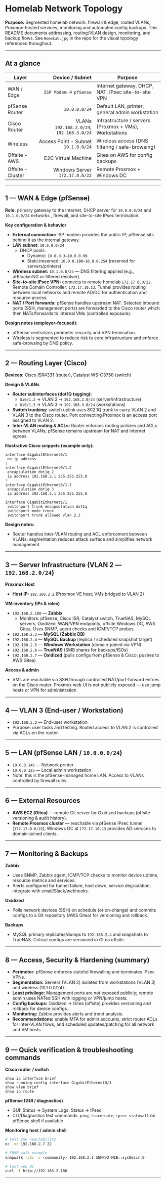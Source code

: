 # Homelab Network Topology

**Purpose:** Segmented homelab network: firewall & edge, routed VLANs, Proxmox-hosted services, monitoring and automated config backups. This README documents addressing, routing/VLAN design, monitoring, and backup flows. See `HomeLab.jpg` in the repo for the visual topology referenced throughout.

---

## At a glance

| Layer | Device / Subnet | Purpose |
|---|---:|---|
| WAN / Edge | `ISP Modem` → `pfSense` | Internet gateway, DHCP, NAT, IPsec site-to-site VPN |
| pfSense Router | `10.0.0.0/24` | Default LAN, printer, general admin workstation |
| Cisco Router | VLANs `192.168.2.0/24`, `192.168.3.0/24` | Infrastructure / servers (Proxmox + VMs), Workstations |
| Wireless | Access Point - Subnet `10.1.0.0/24` | Wireless access (DNS filtering / safe-browsing) |
| Offsite - AWS | E2C Virtual Machine | Gitea on AWS for config backups |
| Offsite - Cluster| Windows Server `172.17.0.6/22`| Remote Proxmox + Windows DC |

---

## 1 — WAN & Edge (pfSense)

**Role:** primary gateway to the Internet, DHCP server for `10.0.0.0/24` and `10.1.0.0/24` networks , firewall, and site-to-site IPsec termination.

**Key configuration & behavior**
- **External connection:** ISP modem provides the public IP; pfSense sits behind it as the internal gateway.
- **LAN subnet:** `10.0.0.0/24`
  - DHCP pools:
    - Dynamic: `10.0.0.3–10.0.0.99`
    - Static/reserved: `10.0.0.100–10.0.0.254` (reserved for servers/printers)
- **Wireless subnet:** `10.1.0.0/24` — DNS filtering applied (e.g., pfBlockerNG or filtered resolver).
- **Site-to-site IPsec VPN:** connects to remote homelab `172.17.0.0/22`. Remote Domain Controller: `172.17.10.13`. Tunnel provides routing between local networks and remote AD/DC for authentication and resource access.
- **NAT / Port forwards:** pfSense handles upstream NAT. Selected inbound ports (SSH, management ports) are forwarded to the Cisco router which then NATs/forwards to internal VMs (controlled exposure).

**Design notes (employer-focused):**
- pfSense centralizes perimeter security and VPN termination.
- Wireless is segmented to reduce risk to core infrastructure and enforce safe-browsing by DNS policy.

---

## 2 — Routing Layer (Cisco)

**Devices:** Cisco ISR4331 (router), Catalyst WS-C3750 (switch)

**Design & VLANs**
- **Router subinterfaces (dot1Q tagging):**
  - `Gi0/1.2` → VLAN 2 → `192.168.2.0/24` (server/infrastructure)
  - `Gi0/1.3` → VLAN 3 → `192.168.3.0/24` (workstations)
- **Switch trunking:** switch uplink uses 802.1Q trunk to carry VLAN 2 and VLAN 3 to the Cisco router. Port connecting Proxmox is an access port assigned to VLAN 2.
- **Inter-VLAN routing & ACLs:** Router enforces routing policies and ACLs between VLANs; pfSense remains upstream for NAT and Internet egress.

**Illustrative Cisco snippets (example only):**
```text
interface GigabitEthernet0/1
 no ip address
!
interface GigabitEthernet0/1.2
 encapsulation dot1q 2
 ip address 192.168.2.1 255.255.255.0
!
interface GigabitEthernet0/1.3
 encapsulation dot1q 3
 ip address 192.168.3.1 255.255.255.0
```
```text
interface GigabitEthernet1/1
 switchport trunk encapsulation dot1q
 switchport mode trunk
 switchport trunk allowed vlan 2,3
```

**Design notes:**
- Router handles inter-VLAN routing and ACL enforcement between VLANs; segmentation reduces attack surface and simplifies network management.

---

## 3 — Server Infrastructure (VLAN 2 — `192.168.2.0/24`)

**Proxmox Host**
- **Host IP:** `192.168.2.2` (Proxmox VE host; VMs bridged to VLAN 2)

**VM inventory (IPs & roles)**
- `192.168.2.100` — **Zabbix**  
  - Monitors: pfSense, Cisco ISR, Catalyst switch, TrueNAS, MySQL servers, Oxidized, WAN/VPN endpoints, offsite Windows DC, AWS Gitea. Uses SNMP, agent checks and ICMP/TCP probes.
- `192.168.2.3` — **MySQL (Zabbix DB)**  
- `192.168.2.4` — **MySQL Backup** (replica / scheduled snapshot target)  
- `192.168.2.5` — **Windows Workstation** (domain-joined via VPN)  
- `192.168.2.6` — **TrueNAS** (SMB shares for backups/ISOs)  
- `192.168.2.7` — **Oxidized** (pulls configs from pfSense & Cisco; pushes to AWS Gitea)

**Access & admin**
- VMs are reachable via SSH through controlled NAT/port-forward entries on the Cisco router. Proxmox web UI is not publicly exposed — use jump hosts or VPN for administration.

---

## 4 — VLAN 3 (End-user / Workstation)

- `192.168.3.2` — End-user workstation
- Purpose: user tasks and testing. Routed access to VLAN 2 is controlled via ACLs on the router.

---

## 5 — LAN (pfSense LAN / `10.0.0.0/24`)

- `10.0.0.146` — Network printer
- `10.0.0.125` — Local admin workstation
- Note: this is the pfSense-managed home LAN. Access to VLANs controlled by firewall rules.

---

## 6 — External Resources

- **AWS EC2 (Gitea)** — remote Git server for Oxidized backups (offsite versioning & audit history).
- **Remote Proxmox cluster** — reachable via pfSense IPsec tunnel (`172.17.0.0/22`); Windows DC at `172.17.10.13` provides AD services to domain-joined clients.

---

## 7 — Monitoring & Backups

**Zabbix**
- Uses SNMP, Zabbix agent, ICMP/TCP checks to monitor device uptime, resource metrics and services.
- Alerts configured for tunnel failure, host down, service degradation; integrate with email/Slack/webhooks.

**Oxidized**
- Polls network devices (SSH) on schedule (or on-change) and commits configs to a Git repository (AWS Gitea) for versioning and rollback.

**Backups**
- MySQL primary replicates/dumps to `192.168.2.4` and snapshots to TrueNAS. Critical configs are versioned in Gitea offsite.

---

## 8 — Access, Security & Hardening (summary)

- **Perimeter:** pfSense enforces stateful firewalling and terminates IPsec VPNs.
- **Segmentation:** Servers (VLAN 2) isolated from workstations (VLAN 3) and wireless (10.1.0.0/24).
- **Least privilege:** Management ports are not exposed publicly; remote admin uses NATed SSH with logging or VPN/jump hosts.
- **Config backups:** Oxidized → Gitea (offsite) provides versioning and rollback for device configs.
- **Monitoring:** Zabbix provides alerts and trend analysis.
- **Recommendations:** enable MFA for admin accounts, strict router ACLs for inter-VLAN flows, and scheduled updates/patching for all network and VM hosts.

---

## 9 — Quick verification & troubleshooting commands

**Cisco router / switch**
```text
show ip interface brief
show running-config interface GigabitEthernet0/1
show vlan brief
show ip route
```

**pfSense (GUI / diagnostics)**
- GUI: Status → System Logs, Status → IPsec
- CLI/Diagnostics test commands: `ping`, `traceroute`; `ipsec statusall` on pfSense shell if available

**Monitoring host / admin shell**
```bash
# test SSH reachability
nc -vz 192.168.2.7 22

# SNMP walk example
snmpwalk -v2c -c <community> 192.168.2.1 SNMPv2-MIB::sysDescr.0

# test web UI
curl -I http://192.168.2.100
```

---
